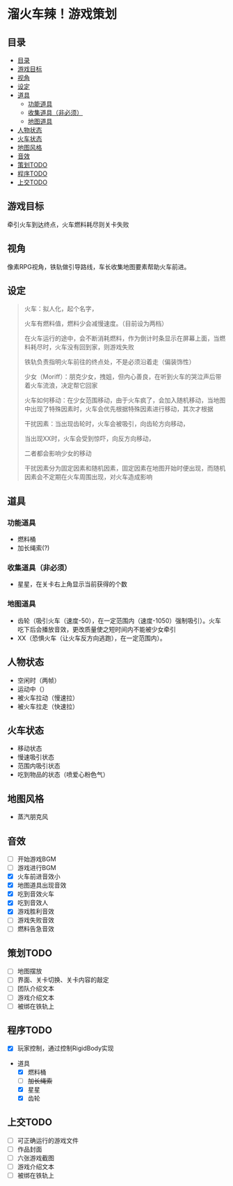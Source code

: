 # **溜火车辣！游戏策划**

## 目录
- [目录](#目录)
- [游戏目标](#游戏目标)
- [视角](#视角)
- [设定](#设定)
- [道具](#道具)
  - [功能道具](#功能道具)
  - [收集道具（非必须）](#收集道具非必须)
  - [地图道具](#地图道具)
- [人物状态](#人物状态)
- [火车状态](#火车状态)
- [地图风格](#地图风格)
- [音效](#音效)
- [策划TODO](#策划todo)
- [程序TODO](#程序todo)
- [上交TODO](#上交todo)

## 游戏目标

牵引火车到达终点，火车燃料耗尽则关卡失败

## 视角

像素RPG视角，铁轨做引导路线，车长收集地图要素帮助火车前进。

## 设定

> 火车：拟人化，起个名字，
>
> 火车有燃料值，燃料少会减慢速度。（目前设为两档）
>
> 在火车运行的途中，会不断消耗燃料，作为倒计时条显示在屏幕上面，当燃料耗尽时，火车没有回到家，则游戏失败
>
> 铁轨负责指明火车前往的终点处，不是必须沿着走（偏装饰性）
>
> 少女（Moriff）：朋克少女，拽姐，但内心善良，在听到火车的哭泣声后带着火车流浪，决定帮它回家
>
> 火车如何移动：在少女范围移动，由于火车疯了，会加入随机移动，当地图中出现了特殊因素时，火车会优先根据特殊因素进行移动，其次才根据
>
> 干扰因素：当出现齿轮时，火车会被吸引，向齿轮方向移动，
>
> 当出现XX时，火车会受到惊吓，向反方向移动，
>
> 二者都会影响少女的移动
>
> 干扰因素分为固定因素和随机因素，固定因素在地图开始时便出现，而随机因素会不定期在火车周围出现，对火车造成影响

## 道具

### 功能道具

- 燃料桶
- 加长绳索(?)

### 收集道具（非必须）

- 星星，在关卡右上角显示当前获得的个数

### 地图道具

- 齿轮（吸引火车（速度-50），在一定范围内（速度-1050）强制吸引）。火车吃下后会播放音效，更改质量使之短时间内不能被少女牵引
- XX（恐惧火车（让火车反方向逃跑），在一定范围内）。

## 人物状态

- 空闲时（两帧）
- 运动中（）
- 被火车拉动（慢速拉）
- 被火车拉走（快速拉）

## 火车状态

- 移动状态
- 慢速吸引状态
- 范围内吸引状态
- 吃到物品的状态（喷爱心粉色气）

## 地图风格

- 蒸汽朋克风

## 音效

- [ ] 开始游戏BGM
- [ ] 游戏进行BGM
- [x] 火车前进音效小
- [x] 地图道具出现音效
- [x] 吃到音效火车
- [x] 吃到音效人
- [x] 游戏胜利音效
- [ ] 游戏失败音效
- [ ] 燃料告急音效

## 策划TODO
- [ ] 地图摆放
- [ ] 界面、关卡切换、关卡内容的敲定
- [ ] 团队介绍文本
- [ ] 游戏介绍文本
- [ ] 被绑在铁轨上

## 程序TODO

- [x] 玩家控制，通过控制RigidBody实现
- 道具
  - [x] 燃料桶
  - [ ] ~~加长绳索~~
  - [x] 星星
  - [x] 齿轮
## 上交TODO

- [ ] 可正确运行的游戏文件
- [ ] 作品封面
- [ ] 六张游戏截图
- [ ] 游戏介绍文本
- [ ] 被绑在铁轨上
